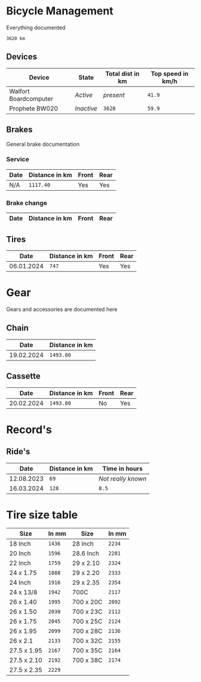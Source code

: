 # Bicycle Management

Everything documented

```
3620 km
```

## Devices
| Device                | State      | Total dist in km | Top speed in km/h |
| --------------------- | ---------- | ---------------- | ----------------- |
| Walfort Boardcomputer | *Active*   | *present*        | `41.9`            |
| Prophete BW020        | *Inactive* | `3620`           | `59.9`            |

## Brakes

General brake documentation

### Service

| Date | Distance in km | Front | Rear |
| ---- | -------------- | ----- | ---- |
| N/A  | `1117.40`      | Yes   | Yes  |

### Brake change

| Date | Distance in km | Front | Rear |
| ---- | -------------- | ----- | ---- |

## Tires

| Date       | Distance in km | Front | Rear |
| ---------- | -------------- | ----- | ---- |
| 06.01.2024 | `747`          | Yes   | Yes  |

# Gear

Gears and accessories are documented here

## Chain

| Date       | Distance in km |
| ---------- | -------------- |
| 19.02.2024 | `1493.80`      |

## Cassette

| Date       | Distance in km | Front | Rear |
| ---------- | -------------- | ----- | ---- |
| 20.02.2024 | `1493.80`      | No    | Yes  |

# Record's

## Ride's

| Date       | Distance in km | Time in hours      |
| ---------- | -------------- | ------------------ |
| 12.08.2023 | `69`           | *Not really known* |
| 16.03.2024 | `128`          | `8.5`              |

# Tire size table

| Size        | In mm  | Size      | In mm  |
| ----------- | ------ | --------- | ------ |
| 18 Inch     | `1436` | 28 Inch   | `2234` |
| 20 Inch     | `1596` | 28.6 Inch | `2281` |
| 22 Inch     | `1759` | 29 x 2.10 | `2324` |
| 24 x 1.75   | `1888` | 29 x 2.20 | `2333` |
| 24 Inch     | `1916` | 29 x 2.35 | `2354` |
| 24 x 13/8   | `1942` | 700C      | `2117` |
| 26 x 1.40   | `1995` | 700 x 20C | `2092` |
| 26 x 1.50   | `2030` | 700 x 23C | `2112` |
| 26 x 1.75   | `2045` | 700 x 25C | `2124` |
| 26 x 1.95   | `2099` | 700 x 28C | `2136` |
| 26 x 2.1    | `2133` | 700 x 32C | `2155` |
| 27.5 x 1.95 | `2167` | 700 x 35C | `2164` |
| 27.5 x 2.10 | `2192` | 700 x 38C | `2174` |
| 27.5 x 2.35 | `2229` |
